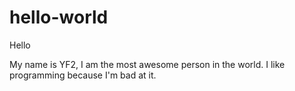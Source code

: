 hello-world
===========

Hello

My name is YF2, I am the most awesome person in the world.
I like programming because I'm bad at it.

